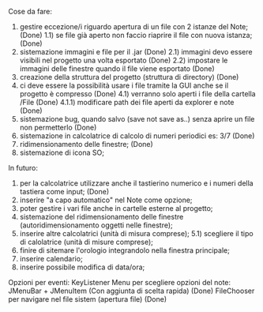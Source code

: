 Cose da fare:

1) gestire eccezione/i riguardo apertura di un file con 2 istanze del Note; (Done)
1.1) se file già aperto non faccio riaprire il file con nuova istanza; (Done)
2) sistemazione immagini e file per il .jar (Done)
2.1) immagini devo essere visibili nel progetto una volta esportato (Done)
2.2) impostare le immagini delle finestre quando il file viene esportato (Done)
3) creazione della struttura del progetto (struttura di directory) (Done)
4) ci deve essere la possibilità usare i file tramite la GUI anche se il progetto è compresso (Done)
4.1) verranno solo aperti i file della cartella /File (Done)
4.1.1)  modificare path dei file aperti da explorer e note (Done)
5) sistemazione bug, quando salvo (save not save as..) senza aprire un file non permetterlo (Done)
6) sistemazione in calcolatrice di calcolo di numeri periodici es: 3/7 (Done)
7) ridimensionamento delle finestre; (Done)
8) sistemazione di icona SO;

In futuro:

1) per la calcolatrice utilizzare anche il tastierino numerico e i numeri della tastiera come input; (Done)
2) inserire "a capo automatico" nel Note come opzione;
3) poter gestire i vari file anche in cartelle esterne al progetto;
4) sistemazione del ridimensionamento delle finestre (autoridimensionamento oggetti nelle finestre);
5) inserire altre calcolatrici (unità di misura comprese);
5.1) scegliere il tipo di calolatrice (unità di misure comprese);
6) finire di sitemare l'orologio integrandolo nella finestra principale;
7) inserire calendario;
8) inserire possibile modifica di data/ora;

Opzioni per eventi: KeyListener
Menu per scegliere opzioni del note: JMenuBar + JMenuItem (Con aggiunta di scelta rapida) (Done)
FileChooser per navigare nel file sistem (apertura file) (Done)

